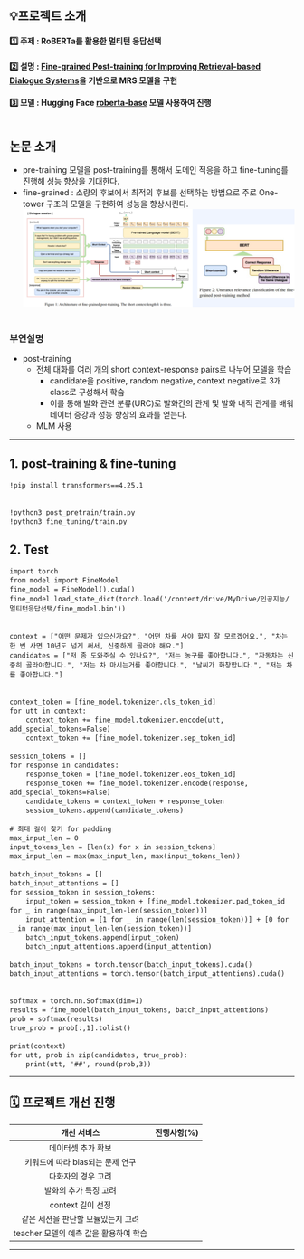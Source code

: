 
## 💡프로젝트 소개

#### 1️⃣ 주제 : RoBERTa를 활용한 멀티턴 응답선택<br>
#### 2️⃣ 설명 : [ Fine-grained Post-training for Improving Retrieval-based Dialogue Systems](https://aclanthology.org/2021.naacl-main.122.pdf)을 기반으로 MRS 모델을 구현<br> 
#### 3️⃣ 모델 : Hugging Face [roberta-base](https://huggingface.co/roberta-base) 모델 사용하여 진행<br><br>

## 논문 소개
- pre-training 모델을 post-training를 통해서 도메인 적응을 하고 fine-tuning를 진행해 성능 향상을 기대한다.
- fine-grained : 소량의 후보에서 최적의 후보를 선택하는 방법으로 주로 One-tower 구조의 모델을 구현하여 성능을 향상시킨다.
![](img/mrs.png)
<Br><br>
### 부연설명
- post-training
  - 전체 대화를 여러 개의 short context-response pairs로 나누어 모델을 학습
    - candidate을 positive, random negative, context negative로 3개 class로 구성해서 학습
    - 이를 통해 발화 관련 분류(URC)로 발화간의 관계 및 발화 내적 관계를 배워 데이터 증강과 성능 향상의 효과를 얻는다. 
  - MLM 사용

---
## 1. post-training & fine-tuning

```
!pip install transformers==4.25.1


!python3 post_pretrain/train.py
!python3 fine_tuning/train.py
```

## 2. Test
```
import torch
from model import FineModel
fine_model = FineModel().cuda()
fine_model.load_state_dict(torch.load('/content/drive/MyDrive/인공지능/멀티턴응답선택/fine_model.bin'))


context = ["어떤 문제가 있으신가요?", "어떤 차를 사야 할지 잘 모르겠어요.", "차는 한 번 사면 10년도 넘게 써서, 신중하게 골라야 해요."]
candidates = ["저 좀 도와주실 수 있나요?", "저는 농구를 좋아합니다.", "자동차는 신중히 골라야합니다.", "저는 차 마시는거를 좋아합니다.", "날씨가 화창합니다.", "저는 차를 좋아합니다."]
     

context_token = [fine_model.tokenizer.cls_token_id]
for utt in context:
    context_token += fine_model.tokenizer.encode(utt, add_special_tokens=False)
    context_token += [fine_model.tokenizer.sep_token_id]

session_tokens = []    
for response in candidates:
    response_token = [fine_model.tokenizer.eos_token_id]
    response_token += fine_model.tokenizer.encode(response, add_special_tokens=False)
    candidate_tokens = context_token + response_token        
    session_tokens.append(candidate_tokens)
    
# 최대 길이 찾기 for padding
max_input_len = 0
input_tokens_len = [len(x) for x in session_tokens]
max_input_len = max(max_input_len, max(input_tokens_len))    
    
batch_input_tokens = []
batch_input_attentions = []
for session_token in session_tokens:
    input_token = session_token + [fine_model.tokenizer.pad_token_id for _ in range(max_input_len-len(session_token))]
    input_attention = [1 for _ in range(len(session_token))] + [0 for _ in range(max_input_len-len(session_token))]
    batch_input_tokens.append(input_token)
    batch_input_attentions.append(input_attention)
    
batch_input_tokens = torch.tensor(batch_input_tokens).cuda()
batch_input_attentions = torch.tensor(batch_input_attentions).cuda()


softmax = torch.nn.Softmax(dim=1)
results = fine_model(batch_input_tokens, batch_input_attentions)
prob = softmax(results)
true_prob = prob[:,1].tolist()

print(context)
for utt, prob in zip(candidates, true_prob):
    print(utt, '##', round(prob,3))
```

---
## 🗓️ 프로젝트 개선 진행

|개선 서비스|진행사항(%)|
|:----------:|:------:|
|데이터셋 추가 확보||
|키워드에 따라 bias되는 문제 연구||
|다화자의 경우 고려||
|발화의 추가 특징 고려||
|context 길이 선정||
|같은 세션을 판단할 모듈있는지 고려||
|teacher 모델의 예측 값을 활용하여 학습|


---
